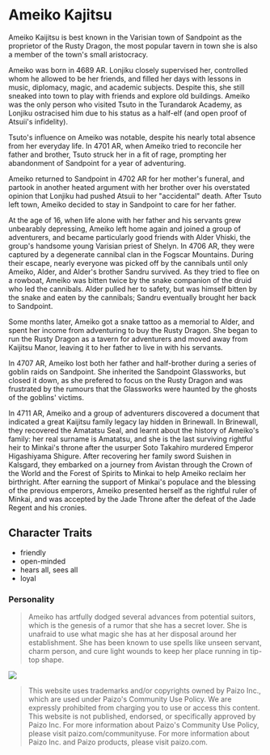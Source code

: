 # Ameiko Kajitsu


Ameiko Kaijitsu is best known in the Varisian town of Sandpoint as the proprietor of the Rusty Dragon, the most popular tavern in town she is also a member of the town's small aristocracy.


Ameiko was born in 4689 AR. Lonjiku closely supervised her, controlled whom he allowed to be her friends, and filled her days with lessons in music, diplomacy, magic, and academic subjects. Despite this, she still sneaked into town to play with friends and explore old buildings. Ameiko was the only person who visited Tsuto in the Turandarok Academy, as Lonjiku ostracised him due to his status as a half-elf (and open proof of Atsuii's infidelity).

Tsuto's influence on Ameiko was notable, despite his nearly total absence from her everyday life. In 4701 AR, when Ameiko tried to reconcile her father and brother, Tsuto struck her in a fit of rage, prompting her abandonment of Sandpoint for a year of adventuring.

Ameiko returned to Sandpoint in 4702 AR for her mother's funeral, and partook in another heated argument with her brother over his overstated opinion that Lonjiku had pushed Atsuii to her "accidental" death. After Tsuto left town, Ameiko decided to stay in Sandpoint to care for her father.

At the age of 16, when life alone with her father and his servants grew unbearably depressing, Ameiko left home again and joined a group of adventurers, and became particularly good friends with Alder Vhiski, the group's handsome young Varisian priest of Shelyn. In 4706 AR, they were captured by a degenerate cannibal clan in the Fogscar Mountains. During their escape, nearly everyone was picked off by the cannibals until only Ameiko, Alder, and Alder's brother Sandru survived. As they tried to flee on a rowboat, Ameiko was bitten twice by the snake companion of the druid who led the cannibals. Alder pulled her to safety, but was himself bitten by the snake and eaten by the cannibals; Sandru eventually brought her back to Sandpoint.

Some months later, Ameiko got a snake tattoo as a memorial to Alder, and spent her income from adventuring to buy the Rusty Dragon. She began to run the Rusty Dragon as a tavern for adventurers and moved away from Kaijitsu Manor, leaving it to her father to live in with his servants.

In 4707 AR, Ameiko lost both her father and half-brother during a series of goblin raids on Sandpoint. She inherited the Sandpoint Glassworks, but closed it down, as she prefered to focus on the Rusty Dragon and was frustrated by the rumours that the Glassworks were haunted by the ghosts of the goblins' victims.

In 4711 AR, Ameiko and a group of adventurers discovered a document that indicated a great Kaijitsu family legacy lay hidden in Brinewall. In Brinewall, they recovered the Amatatsu Seal, and learnt about the history of Ameiko's family: her real surname is Amatatsu, and she is the last surviving rightful heir to Minkai's throne after the usurper Soto Takahiro murdered Emperor Higashiyama Shigure. After recovering her family sword Suishen in Kalsgard, they embarked on a journey from Avistan through the Crown of the World and the Forest of Spirits to Minkai to help Ameiko reclaim her birthright. After earning the support of Minkai's populace and the blessing of the previous emperors, Ameiko presented herself as the rightful ruler of Minkai, and was accepted by the Jade Throne after the defeat of the Jade Regent and his cronies.


## Character Traits

* friendly
* open-minded
* hears all, sees all
* loyal

### Personality

> Ameiko has artfully dodged several advances from potential suitors, which is the genesis of a rumor that she has a secret lover.
> She is unafraid to use what magic she has at her disposal around her establishment.
> She has been known to use spells like unseen servant, charm person, and cure light wounds to keep her place running in tip-top shape.


<img src="https://pathfinderwiki.com/mediawiki/images/0/03/Ameiko.jpg"/>

>This website uses trademarks and/or copyrights owned by Paizo Inc., which are used under Paizo's Community Use Policy. We are expressly prohibited from charging you to use or access this content. This website is not published, endorsed, or specifically approved by Paizo Inc. For more information about Paizo's Community Use Policy, please visit paizo.com/communityuse. For more information about Paizo Inc. and Paizo products, please visit paizo.com.